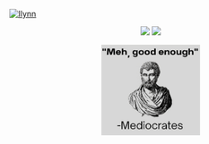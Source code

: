 [![Ilynn](https://img.shields.io/badge/Ilynn-FFB84C.svg?style=for-the-badge)](https://ilynn-zip.github.io/ilynn-site)

<p align="center">
  <img height="180em" src="https://github-readme-stats-sigma-five.vercel.app/api?username=ilynn-zip&show_icons=true&hide_border=true&&count_private=true&include_all_commits=true" />
  <img height="180em" src="https://github-readme-stats-sigma-five.vercel.app/api/top-langs/?username=ilynn-zip&exclude_repo=KNN-Image-Classification&show_icons=true&hide_border=true&layout=compact&langs_count=8"/>  
</p>
<p align="center">
  <img src="assets/mediocrates.png" alt="" width="35%" >
</p>

